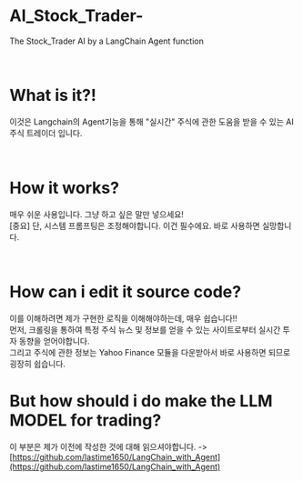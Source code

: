 # AI_Stock_Trader-
The Stock_Trader AI by a LangChain Agent function

<br>

# What is it?!
이것은 Langchain의 Agent기능을 통해 "실시간" 주식에 관한 도움을 받을 수 있는 AI 주식 트레이더 입니다.

<br>

# How it works? 
매우 쉬운 사용입니다. 그냥 하고 싶은 말만 넣으세요! <br>
[중요] 단, 시스템 프롬프팅은 조정해야합니다. 이건 필수에요. 바로 사용하면 실망합니다.

<br>

# How can i edit it source code?
이를 이해하려면 제가 구현한 로직을 이해해야하는데, 매우 쉽습니다!!<br>
먼저, 크롤링을 통하여 특정 주식 뉴스 및 정보를 얻을 수 있는 사이트로부터 실시간 투자 동향을 얻어야합니다. <br>
그리고 주식에 관한 정보는 Yahoo Finance 모듈을 다운받아서 바로 사용하면 되므로 굉장히 쉽습니다. <br>

# But how should i do make the LLM MODEL for trading? 
이 부분은 제가 이전에 작성한 것에 대해 읽으셔야합니다. -> [https://github.com/lastime1650/LangChain_with_Agent](https://github.com/lastime1650/LangChain_with_Agent)

